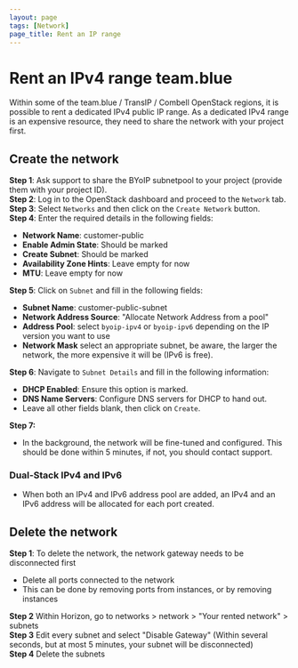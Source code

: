 ```yaml
---
layout: page
tags: [Network]
page_title: Rent an IP range
---
```


# Rent an IPv4 range team.blue

Within some of the team.blue / TransIP / Combell OpenStack regions, it is possible to rent a dedicated IPv4 public IP range. 
As a dedicated IPv4 range is an expensive resource, they need to share the network with your project first. 


## Create the network
**Step 1**: Ask support to share the BYoIP subnetpool to your project (provide them with your project ID).  
**Step 2**: Log in to the OpenStack dashboard and proceed to the `Network` tab.  
**Step 3**: Select `Networks` and then click on the `Create Network` button.  
**Step 4**: Enter the required details in the following fields:  
* **Network Name**: customer-public
* **Enable Admin State**: Should be marked
* **Create Subnet**: Should be marked
* **Availability Zone Hints**: Leave empty for now
* **MTU**: Leave empty for now

**Step 5**: Click on `Subnet` and fill in the following fields:  
* **Subnet Name**: customer-public-subnet
* **Network Address Source**: "Allocate Network Address from a pool"
* **Address Pool**: select `byoip-ipv4` or `byoip-ipv6` depending on the IP version you want to use
* **Network Mask** select an appropriate subnet, be aware, the larger the network, the more expensive it will be (IPv6 is free).

**Step 6**: Navigate to `Subnet Details` and fill in the following information:  
* **DHCP Enabled**: Ensure this option is marked.  
* **DNS Name Servers**: Configure DNS servers for DHCP to hand out.
* Leave all other fields blank, then click on `Create`.  

**Step 7:**
* In the background, the network will be fine-tuned and configured. This should be done within 5 minutes, if not, you should contact support.

### Dual-Stack IPv4 and IPv6
- When both an IPv4 and IPv6 address pool are added, an IPv4 and an IPv6 address will be allocated for each port created.


## Delete the network
**Step 1**: To delete the network, the network gateway needs to be disconnected first
* Delete all ports connected to the network
* This can be done by removing ports from instances, or by removing instances  

**Step 2** Within Horizon, go to networks > network > "Your rented network" > subnets  
**Step 3** Edit every subnet and select "Disable Gateway" (Within several seconds, but at most 5 minutes, your subnet will be disconnected)   
**Step 4** Delete the subnets  
